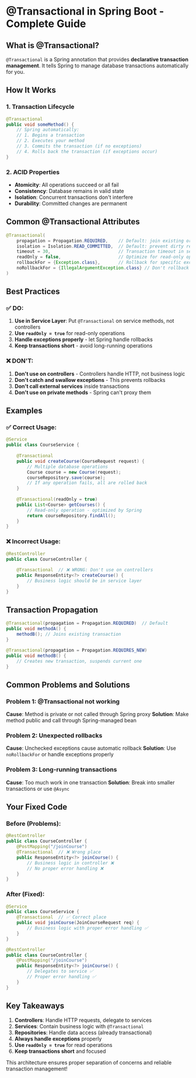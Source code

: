 # @Transactional in Spring Boot - Complete Guide

## What is @Transactional?

`@Transactional` is a Spring annotation that provides **declarative transaction management**. It tells Spring to manage database transactions automatically for you.

## How It Works

### 1. **Transaction Lifecycle**
```java
@Transactional
public void someMethod() {
    // Spring automatically:
    // 1. Begins a transaction
    // 2. Executes your method
    // 3. Commits the transaction (if no exceptions)
    // 4. Rolls back the transaction (if exceptions occur)
}
```

### 2. **ACID Properties**
- **Atomicity**: All operations succeed or all fail
- **Consistency**: Database remains in valid state
- **Isolation**: Concurrent transactions don't interfere
- **Durability**: Committed changes are permanent

## Common @Transactional Attributes

```java
@Transactional(
    propagation = Propagation.REQUIRED,    // Default: join existing or create new
    isolation = Isolation.READ_COMMITTED,  // Default: prevent dirty reads
    timeout = 30,                          // Transaction timeout in seconds
    readOnly = false,                      // Optimize for read-only operations
    rollbackFor = {Exception.class},       // Rollback for specific exceptions
    noRollbackFor = {IllegalArgumentException.class} // Don't rollback for these
)
```

## Best Practices

### ✅ DO:
1. **Use in Service Layer**: Put `@Transactional` on service methods, not controllers
2. **Use `readOnly = true`** for read-only operations
3. **Handle exceptions properly** - let Spring handle rollbacks
4. **Keep transactions short** - avoid long-running operations

### ❌ DON'T:
1. **Don't use on controllers** - Controllers handle HTTP, not business logic
2. **Don't catch and swallow exceptions** - This prevents rollbacks
3. **Don't call external services** inside transactions
4. **Don't use on private methods** - Spring can't proxy them

## Examples

### ✅ Correct Usage:
```java
@Service
public class CourseService {
    
    @Transactional
    public void createCourse(CourseRequest request) {
        // Multiple database operations
        Course course = new Course(request);
        courseRepository.save(course);
        // If any operation fails, all are rolled back
    }
    
    @Transactional(readOnly = true)
    public List<Course> getCourses() {
        // Read-only operation - optimized by Spring
        return courseRepository.findAll();
    }
}
```

### ❌ Incorrect Usage:
```java
@RestController
public class CourseController {
    
    @Transactional  // ❌ WRONG: Don't use on controllers
    public ResponseEntity<?> createCourse() {
        // Business logic should be in service layer
    }
}
```

## Transaction Propagation

```java
@Transactional(propagation = Propagation.REQUIRED)  // Default
public void methodA() {
    methodB(); // Joins existing transaction
}

@Transactional(propagation = Propagation.REQUIRES_NEW)
public void methodB() {
    // Creates new transaction, suspends current one
}
```

## Common Problems and Solutions

### Problem 1: @Transactional not working
**Cause**: Method is private or not called through Spring proxy
**Solution**: Make method public and call through Spring-managed bean

### Problem 2: Unexpected rollbacks
**Cause**: Unchecked exceptions cause automatic rollback
**Solution**: Use `noRollbackFor` or handle exceptions properly

### Problem 3: Long-running transactions
**Cause**: Too much work in one transaction
**Solution**: Break into smaller transactions or use `@Async`

## Your Fixed Code

### Before (Problems):
```java
@RestController
public class CourseController {
    @PostMapping("/joinCourse")
    @Transactional  // ❌ Wrong place
    public ResponseEntity<?> joinCourse() {
        // Business logic in controller ❌
        // No proper error handling ❌
    }
}
```

### After (Fixed):
```java
@Service
public class CourseService {
    @Transactional  // ✅ Correct place
    public void joinCourse(JoinCourseRequest req) {
        // Business logic with proper error handling ✅
    }
}

@RestController
public class CourseController {
    @PostMapping("/joinCourse")
    public ResponseEntity<?> joinCourse() {
        // Delegates to service ✅
        // Proper error handling ✅
    }
}
```

## Key Takeaways

1. **Controllers**: Handle HTTP requests, delegate to services
2. **Services**: Contain business logic with `@Transactional`
3. **Repositories**: Handle data access (already transactional)
4. **Always handle exceptions** properly
5. **Use `readOnly = true`** for read operations
6. **Keep transactions short** and focused

This architecture ensures proper separation of concerns and reliable transaction management!
